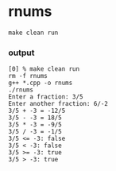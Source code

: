 rnums
=====

    make clean run

### output ###

```
[0] % make clean run
rm -f rnums
g++ *.cpp -o rnums
./rnums
Enter a fraction: 3/5
Enter another fraction: 6/-2
3/5 + -3 = -12/5
3/5 - -3 = 18/5
3/5 * -3 = -9/5
3/5 / -3 = -1/5
3/5 <= -3: false
3/5 < -3: false
3/5 >= -3: true
3/5 > -3: true
```
